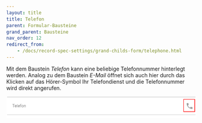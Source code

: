 ```yaml
---
layout: title
title: Telefon
parent: Formular-Bausteine
grand_parent: Bausteine
nav_order: 12
redirect_from:
    - /docs/record-spec-settings/grand-childs-form/telephone.html
---
```


Mit dem Baustein _Telefon_ kann eine beliebige Telefonnummer hinterlegt werden. Analog zu dem Baustein _E-Mail_
öffnet sich auch hier durch das Klicken auf das Hörer-Symbol Ihr Telefondienst und die Telefonnummer wird direkt
angerufen.

![telephone](\old_assets\record-spec-settings\1telephone.png 'telephone')
